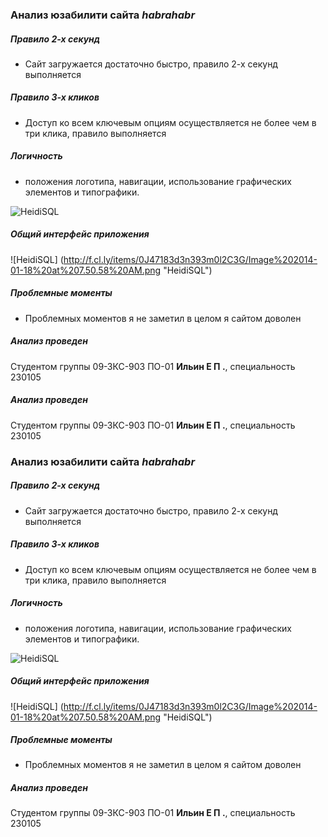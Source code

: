 ### Анализ юзабилити сайта *habrahabr*

##### Правило 2-х секунд
 - Сайт загружается достаточно быстро, правило 2-х секунд выполняется

##### Правило 3-х кликов
 - Доступ ко всем ключевым опциям осуществляется не более чем в три клика, правило выполняется

##### Логичность
 - положения логотипа, навигации, использование графических элементов и типографики.

![HeidiSQL](http://f.cl.ly/items/39183D431H261u2L3Y3c/Image%202014-01-18%20at%207.56.00%20AM.png "HeidiSQL")

##### Общий интерфейс приложения
![HeidiSQL] (http://f.cl.ly/items/0J47183d3n393m0l2C3G/Image%202014-01-18%20at%207.50.58%20AM.png "HeidiSQL")

##### Проблемные моменты
 - Проблемных моментов я не заметил в целом я сайтом доволен 

##### Анализ проведен
Студентом группы 09-ЗКС-903 ПО-01 **Ильин Е П .**, специальность 230105

##### Анализ проведен
Студентом группы 09-ЗКС-903 ПО-01 **Ильин Е П .**, специальность 230105

### Анализ юзабилити сайта *habrahabr*

##### Правило 2-х секунд
 - Сайт загружается достаточно быстро, правило 2-х секунд выполняется

##### Правило 3-х кликов
 - Доступ ко всем ключевым опциям осуществляется не более чем в три клика, правило выполняется

##### Логичность
 - положения логотипа, навигации, использование графических элементов и типографики.

![HeidiSQL](http://f.cl.ly/items/39183D431H261u2L3Y3c/Image%202014-01-18%20at%207.56.00%20AM.png "HeidiSQL")

##### Общий интерфейс приложения
![HeidiSQL] (http://f.cl.ly/items/0J47183d3n393m0l2C3G/Image%202014-01-18%20at%207.50.58%20AM.png "HeidiSQL")

##### Проблемные моменты
 - Проблемных моментов я не заметил в целом я сайтом доволен 


##### Анализ проведен
Студентом группы 09-ЗКС-903 ПО-01 **Ильин Е П .**, специальность 230105
